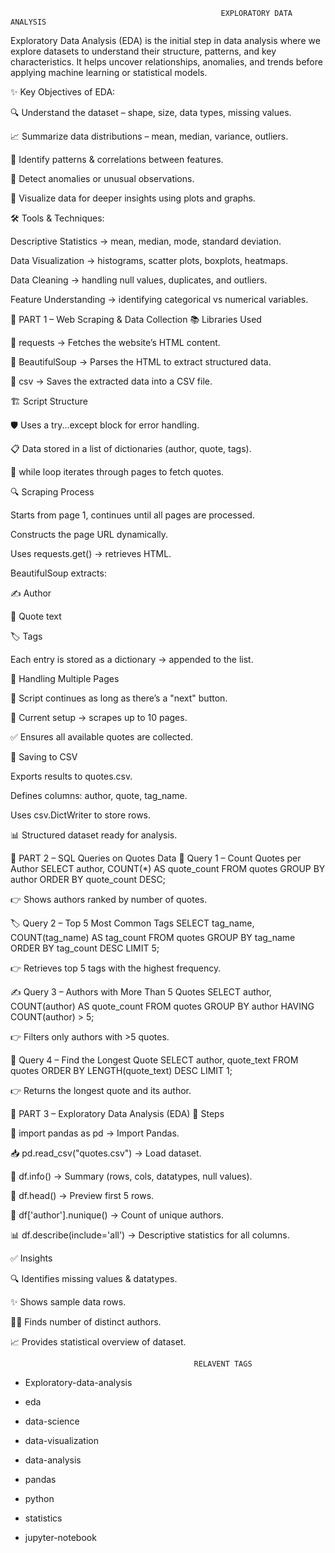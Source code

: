 
                                                   EXPLORATORY DATA ANALYSIS

                                                                                 
Exploratory Data Analysis (EDA) is the initial step in data analysis where we explore datasets to understand their structure, patterns, and key characteristics.
It helps uncover relationships, anomalies, and trends before applying machine learning or statistical models.

✨ Key Objectives of EDA:

🔍 Understand the dataset – shape, size, data types, missing values.

📈 Summarize data distributions – mean, median, variance, outliers.

🧩 Identify patterns & correlations between features.

🚨 Detect anomalies or unusual observations.

🎨 Visualize data for deeper insights using plots and graphs.

🛠️ Tools & Techniques:

Descriptive Statistics → mean, median, mode, standard deviation.

Data Visualization → histograms, scatter plots, boxplots, heatmaps.

Data Cleaning → handling null values, duplicates, and outliers.

Feature Understanding → identifying categorical vs numerical variables.


🧩 PART 1 – Web Scraping & Data Collection
📚 Libraries Used

🔗 requests → Fetches the website’s HTML content.

🥣 BeautifulSoup → Parses the HTML to extract structured data.

📂 csv → Saves the extracted data into a CSV file.

🏗️ Script Structure

🛡️ Uses a try...except block for error handling.

📋 Data stored in a list of dictionaries (author, quote, tags).

🔄 while loop iterates through pages to fetch quotes.

🔍 Scraping Process

Starts from page 1, continues until all pages are processed.

Constructs the page URL dynamically.

Uses requests.get() → retrieves HTML.

BeautifulSoup extracts:

✍️ Author

💬 Quote text

🏷️ Tags

Each entry is stored as a dictionary → appended to the list.

📑 Handling Multiple Pages

🔄 Script continues as long as there’s a "next" button.

📌 Current setup → scrapes up to 10 pages.

✅ Ensures all available quotes are collected.

💾 Saving to CSV

Exports results to quotes.csv.

Defines columns: author, quote, tag_name.

Uses csv.DictWriter to store rows.

📊 Structured dataset ready for analysis.

🧩 PART 2 – SQL Queries on Quotes Data
🔎 Query 1 – Count Quotes per Author
SELECT author, COUNT(*) AS quote_count
FROM quotes
GROUP BY author
ORDER BY quote_count DESC;


👉 Shows authors ranked by number of quotes.

🏷️ Query 2 – Top 5 Most Common Tags
SELECT tag_name, COUNT(tag_name) AS tag_count
FROM quotes
GROUP BY tag_name
ORDER BY tag_count DESC
LIMIT 5;


👉 Retrieves top 5 tags with the highest frequency.

✍️ Query 3 – Authors with More Than 5 Quotes
SELECT author, COUNT(author) AS quote_count
FROM quotes
GROUP BY author
HAVING COUNT(author) > 5;


👉 Filters only authors with >5 quotes.

📏 Query 4 – Find the Longest Quote
SELECT author, quote_text
FROM quotes
ORDER BY LENGTH(quote_text) DESC
LIMIT 1;


👉 Returns the longest quote and its author.

🧩 PART 3 – Exploratory Data Analysis (EDA)
📂 Steps

🐼 import pandas as pd → Import Pandas.

📥 pd.read_csv("quotes.csv") → Load dataset.

📝 df.info() → Summary (rows, cols, datatypes, null values).

👀 df.head() → Preview first 5 rows.

🔢 df['author'].nunique() → Count of unique authors.

📊 df.describe(include='all') → Descriptive statistics for all columns.

✅ Insights

🔍 Identifies missing values & datatypes.

✨ Shows sample data rows.

👩‍💻 Finds number of distinct authors.

📈 Provides statistical overview of dataset.



                                             RELAVENT TAGS

- Exploratory-data-analysis

- eda

- data-science

- data-visualization

- data-analysis

- pandas

- python

- statistics

- jupyter-notebook

 
